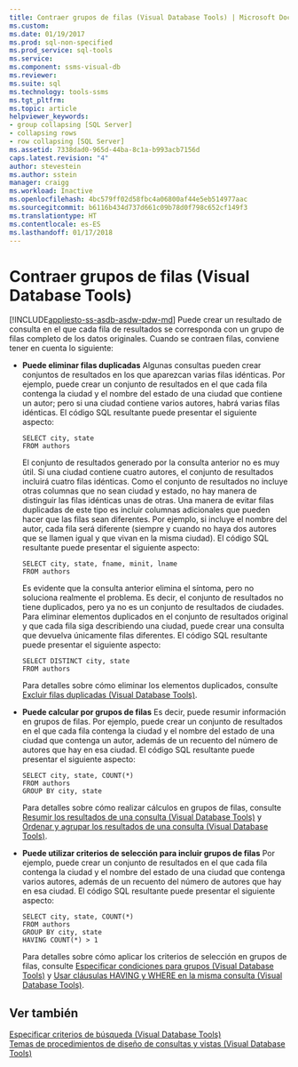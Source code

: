 ```yaml
---
title: Contraer grupos de filas (Visual Database Tools) | Microsoft Docs
ms.custom: 
ms.date: 01/19/2017
ms.prod: sql-non-specified
ms.prod_service: sql-tools
ms.service: 
ms.component: ssms-visual-db
ms.reviewer: 
ms.suite: sql
ms.technology: tools-ssms
ms.tgt_pltfrm: 
ms.topic: article
helpviewer_keywords:
- group collapsing [SQL Server]
- collapsing rows
- row collapsing [SQL Server]
ms.assetid: 7338dad0-965d-44ba-8c1a-b993acb7156d
caps.latest.revision: "4"
author: stevestein
ms.author: sstein
manager: craigg
ms.workload: Inactive
ms.openlocfilehash: 4bc579ff02d58fbc4a06800af44e5eb514977aac
ms.sourcegitcommit: b6116b434d737d661c09b78d0f798c652cf149f3
ms.translationtype: HT
ms.contentlocale: es-ES
ms.lasthandoff: 01/17/2018
---
```

# <a name="collapse-groups-of-rows-visual-database-tools"></a>Contraer grupos de filas (Visual Database Tools)
[!INCLUDE[appliesto-ss-asdb-asdw-pdw-md](../../includes/appliesto-ss-asdb-asdw-pdw-md.md)] Puede crear un resultado de consulta en el que cada fila de resultados se corresponda con un grupo de filas completo de los datos originales. Cuando se contraen filas, conviene tener en cuenta lo siguiente:  
  
-   **Puede eliminar filas duplicadas** Algunas consultas pueden crear conjuntos de resultados en los que aparezcan varias filas idénticas. Por ejemplo, puede crear un conjunto de resultados en el que cada fila contenga la ciudad y el nombre del estado de una ciudad que contiene un autor; pero si una ciudad contiene varios autores, habrá varias filas idénticas. El código SQL resultante puede presentar el siguiente aspecto:  
  
    ```  
    SELECT city, state  
    FROM authors  
    ```  
  
    El conjunto de resultados generado por la consulta anterior no es muy útil. Si una ciudad contiene cuatro autores, el conjunto de resultados incluirá cuatro filas idénticas. Como el conjunto de resultados no incluye otras columnas que no sean ciudad y estado, no hay manera de distinguir las filas idénticas unas de otras. Una manera de evitar filas duplicadas de este tipo es incluir columnas adicionales que pueden hacer que las filas sean diferentes. Por ejemplo, si incluye el nombre del autor, cada fila será diferente (siempre y cuando no haya dos autores que se llamen igual y que vivan en la misma ciudad). El código SQL resultante puede presentar el siguiente aspecto:  
  
    ```  
    SELECT city, state, fname, minit, lname  
    FROM authors  
    ```  
  
    Es evidente que la consulta anterior elimina el síntoma, pero no soluciona realmente el problema. Es decir, el conjunto de resultados no tiene duplicados, pero ya no es un conjunto de resultados de ciudades. Para eliminar elementos duplicados en el conjunto de resultados original y que cada fila siga describiendo una ciudad, puede crear una consulta que devuelva únicamente filas diferentes. El código SQL resultante puede presentar el siguiente aspecto:  
  
    ```  
    SELECT DISTINCT city, state  
    FROM authors  
    ```  
  
    Para detalles sobre cómo eliminar los elementos duplicados, consulte [Excluir filas duplicadas &#40;Visual Database Tools&#41;](../../ssms/visual-db-tools/exclude-duplicate-rows-visual-database-tools.md).  
  
-   **Puede calcular por grupos de filas** Es decir, puede resumir información en grupos de filas. Por ejemplo, puede crear un conjunto de resultados en el que cada fila contenga la ciudad y el nombre del estado de una ciudad que contenga un autor, además de un recuento del número de autores que hay en esa ciudad. El código SQL resultante puede presentar el siguiente aspecto:  
  
    ```  
    SELECT city, state, COUNT(*)  
    FROM authors  
    GROUP BY city, state  
    ```  
  
    Para detalles sobre cómo realizar cálculos en grupos de filas, consulte [Resumir los resultados de una consulta &#40;Visual Database Tools&#41;](../../ssms/visual-db-tools/summarize-query-results-visual-database-tools.md) y [Ordenar y agrupar los resultados de una consulta &#40;Visual Database Tools&#41;](../../ssms/visual-db-tools/sort-and-group-query-results-visual-database-tools.md).  
  
-   **Puede utilizar criterios de selección para incluir grupos de filas** Por ejemplo, puede crear un conjunto de resultados en el que cada fila contenga la ciudad y el nombre del estado de una ciudad que contenga varios autores, además de un recuento del número de autores que hay en esa ciudad. El código SQL resultante puede presentar el siguiente aspecto:  
  
    ```  
    SELECT city, state, COUNT(*)  
    FROM authors  
    GROUP BY city, state  
    HAVING COUNT(*) > 1  
    ```  
  
    Para detalles sobre cómo aplicar los criterios de selección en grupos de filas, consulte [Especificar condiciones para grupos &#40;Visual Database Tools&#41;](../../ssms/visual-db-tools/specify-conditions-for-groups-visual-database-tools.md) y [Usar cláusulas HAVING y WHERE en la misma consulta &#40;Visual Database Tools&#41;](../../ssms/visual-db-tools/use-having-and-where-clauses-in-the-same-query-visual-database-tools.md).  
  
## <a name="see-also"></a>Ver también  
[Especificar criterios de búsqueda (Visual Database Tools)](../../ssms/visual-db-tools/specify-search-criteria-visual-database-tools.md)  
[Temas de procedimientos de diseño de consultas y vistas &#40;Visual Database Tools&#41;](../../ssms/visual-db-tools/design-queries-and-views-how-to-topics-visual-database-tools.md)  
  
